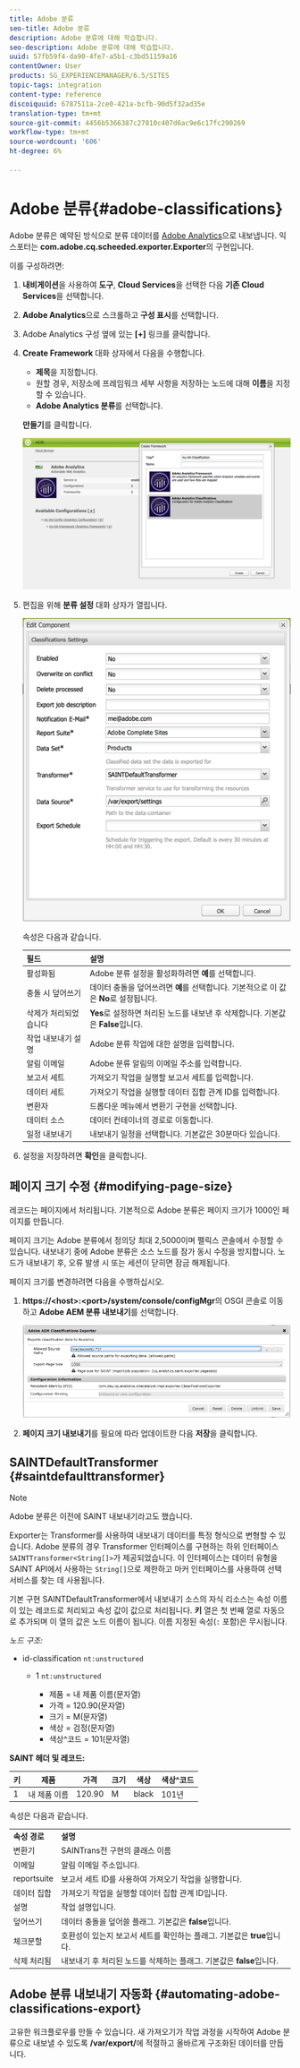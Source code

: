 ```yaml
---
title: Adobe 분류
seo-title: Adobe 분류
description: Adobe 분류에 대해 학습합니다.
seo-description: Adobe 분류에 대해 학습합니다.
uuid: 57fb59f4-da90-4fe7-a5b1-c3bd51159a16
contentOwner: User
products: SG_EXPERIENCEMANAGER/6.5/SITES
topic-tags: integration
content-type: reference
discoiquuid: 6787511a-2ce0-421a-bcfb-90d5f32ad35e
translation-type: tm+mt
source-git-commit: 4456b5366387c27810c407d6ac9e6c17fc290269
workflow-type: tm+mt
source-wordcount: '606'
ht-degree: 6%

---
```



# Adobe 분류{#adobe-classifications}

Adobe 분류은 예약된 방식으로 분류 데이터를 [Adobe Analytics](/help/sites-administering/adobeanalytics.md)으로 내보냅니다. 익스포터는 **com.adobe.cq.scheeded.exporter.Exporter**&#x200B;의 구현입니다.

이를 구성하려면:

1. **내비게이션**&#x200B;을 사용하여 **도구**, **Cloud Services**&#x200B;을 선택한 다음 **기존 Cloud Services**&#x200B;을 선택합니다.
1. **Adobe Analytics**&#x200B;으로 스크롤하고 **구성 표시**&#x200B;를 선택합니다.
1. Adobe Analytics 구성 옆에 있는 **[+]** 링크를 클릭합니다.

1. **Create Framework** 대화 상자에서 다음을 수행합니다.

   * **제목**&#x200B;을 지정합니다.
   * 원할 경우, 저장소에 프레임워크 세부 사항을 저장하는 노드에 대해 **이름**&#x200B;을 지정할 수 있습니다.
   * **Adobe Analytics 분류**&#x200B;를 선택합니다.

   **만들기**&#x200B;를 클릭합니다.

   ![프레임워크 만들기 대화 상자](assets/aa-25.png)

1. 편집을 위해 **분류 설정** 대화 상자가 열립니다.

   ![분류 설정 대화 상자](assets/aa-classifications-settings.png)

   속성은 다음과 같습니다.

   | **필드** | **설명** |
   |---|---|
   | 활성화됨 | Adobe 분류 설정을 활성화하려면 **예**&#x200B;를 선택합니다. |
   | 충돌 시 덮어쓰기 | 데이터 충돌을 덮어쓰려면 **예**&#x200B;를 선택합니다. 기본적으로 이 값은 **No**&#x200B;로 설정됩니다. |
   | 삭제가 처리되었습니다 | **Yes**&#x200B;로 설정하면 처리된 노드를 내보낸 후 삭제합니다. 기본값은 **False**&#x200B;입니다. |
   | 작업 내보내기 설명 | Adobe 분류 작업에 대한 설명을 입력합니다. |
   | 알림 이메일 | Adobe 분류 알림의 이메일 주소를 입력합니다. |
   | 보고서 세트 | 가져오기 작업을 실행할 보고서 세트를 입력합니다. |
   | 데이터 세트 | 가져오기 작업을 실행할 데이터 집합 관계 ID를 입력합니다. |
   | 변환자 | 드롭다운 메뉴에서 변환기 구현을 선택합니다. |
   | 데이터 소스 | 데이터 컨테이너의 경로로 이동합니다. |
   | 일정 내보내기 | 내보내기 일정을 선택합니다. 기본값은 30분마다 있습니다. |

1. 설정을 저장하려면 **확인**&#x200B;을 클릭합니다.

## 페이지 크기 수정 {#modifying-page-size}

레코드는 페이지에서 처리됩니다. 기본적으로 Adobe 분류은 페이지 크기가 1000인 페이지를 만듭니다.

페이지 크기는 Adobe 분류에서 정의당 최대 2,5000이며 펠릭스 콘솔에서 수정할 수 있습니다. 내보내기 중에 Adobe 분류은 소스 노드를 잠가 동시 수정을 방지합니다. 노드가 내보내기 후, 오류 발생 시 또는 세션이 닫히면 잠금 해제됩니다.

페이지 크기를 변경하려면 다음을 수행하십시오.

1. **https://&lt;host>:&lt;port>/system/console/configMgr**&#x200B;의 OSGI 콘솔로 이동하고 **Adobe AEM 분류 내보내기**&#x200B;를 선택합니다.

   ![aa-26](assets/aa-26.png)

1. **페이지 크기 내보내기**&#x200B;를 필요에 따라 업데이트한 다음 **저장**&#x200B;을 클릭합니다.

## SAINTDefaultTransformer {#saintdefaulttransformer}

>[!NOTE]
>
>Adobe 분류은 이전에 SAINT 내보내기라고도 했습니다.

Exporter는 Transformer를 사용하여 내보내기 데이터를 특정 형식으로 변형할 수 있습니다. Adobe 분류의 경우 Transformer 인터페이스를 구현하는 하위 인터페이스 `SAINTTransformer<String[]>`가 제공되었습니다. 이 인터페이스는 데이터 유형을 SAINT API에서 사용하는 `String[]`으로 제한하고 마커 인터페이스를 사용하여 선택 서비스를 찾는 데 사용됩니다.

기본 구현 SAINTDefaultTransformer에서 내보내기 소스의 자식 리소스는 속성 이름이 있는 레코드로 처리되고 속성 값이 값으로 처리됩니다. **키** 열은 첫 번째 열로 자동으로 추가되며 이 열의 값은 노드 이름이 됩니다. 이름 지정된 속성(`:` 포함)은 무시됩니다.

*노드 구조:*

* id-classification `nt:unstructured`

   * 1 `nt:unstructured`

      * 제품 = 내 제품 이름(문자열)
      * 가격 = 120.90(문자열)
      * 크기 = M(문자열)
      * 색상 = 검정(문자열)
      * 색상^코드 = 101(문자열)

**SAINT 헤더 및 레코드:**

| **키** | **제품** | **가격** | **크기** | **색상** | **색상^코드** |
|---|---|---|---|---|---|
| 1 | 내 제품 이름 | 120.90 | M | black | 101년 |

속성은 다음과 같습니다.

<table>
 <tbody>
  <tr>
   <td><strong>속성 경로</strong></td>
   <td><strong>설명</strong></td>
  </tr>
  <tr>
   <td>변환기</td>
   <td>SAINTrans전 구현의 클래스 이름</td>
  </tr>
  <tr>
   <td>이메일</td>
   <td>알림 이메일 주소입니다.</td>
  </tr>
  <tr>
   <td>reportsuite</td>
   <td>보고서 세트 ID를 사용하여 가져오기 작업을 실행합니다. </td>
  </tr>
  <tr>
   <td>데이터 집합</td>
   <td>가져오기 작업을 실행할 데이터 집합 관계 ID입니다. </td>
  </tr>
  <tr>
   <td>설명</td>
   <td>작업 설명입니다.<br /> </td>
  </tr>
  <tr>
   <td>덮어쓰기</td>
   <td>데이터 충돌을 덮어쓸 플래그. 기본값은 <strong>false</strong>입니다.</td>
  </tr>
  <tr>
   <td>체크분할</td>
   <td>호환성이 있는지 보고서 세트를 확인하는 플래그. 기본값은 <strong>true</strong>입니다.</td>
  </tr>
  <tr>
   <td>삭제 처리됨</td>
   <td>내보내기 후 처리된 노드를 삭제하는 플래그. 기본값은 <strong>false</strong>입니다.</td>
  </tr>
 </tbody>
</table>

## Adobe 분류 내보내기 자동화 {#automating-adobe-classifications-export}

고유한 워크플로우를 만들 수 있습니다. 새 가져오기가 작업 과정을 시작하여 Adobe 분류으로 내보낼 수 있도록 **/var/export/**&#x200B;에 적절하고 올바르게 구조화된 데이터를 만듭니다.
